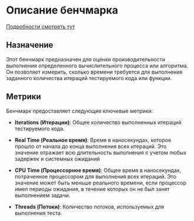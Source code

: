 # Описание бенчмарка

[Подробности смотреть тут](https://github.com/google/benchmark)

## Назначение

Этот бенчмарк предназначен для оценки производительности выполнения определенного вычислительного процесса или алгоритма. Он позволяет измерить, сколько времени требуется для выполнения заданного количества итераций тестируемого кода или функции.

## Метрики

Бенчмарк предоставляет следующие ключевые метрики:

- **Iterations (Итерации)**: Общее количество выполненных итераций тестируемого кода.

- **Real Time (Реальное время)**: Время в наносекундах, которое прошло от начала до конца выполнения всех итераций. Это значение отражает всю длительность выполнения с учетом любых задержек и системных ожиданий

- **CPU Time (Процессорное время)**: Общее время в наносекундах, потраченное процессором для выполнения всех итераций. Это значение может быть меньше реального времени, если процессор имел периоды ожидания, в течение которых он не был занят выполнением задачи.

- **Threads (Потоки)**: Количество потоков, используемых для выполнения теста.
